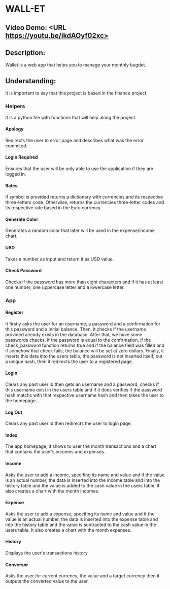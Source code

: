 # WALL-ET
## Video Demo:  <URL https://youtu.be/ikdAOyf02xc>
## Description:
Wallet is a web app that helps you to manage your monthly bugdet.

## Understanding:
It is important to say that this project is based in the finance project.

### Helpers
It is a python file with functions that will help along the project.

#### Apology
Redirects the user to error page and describes what was the error commited.

#### Login Required
Ensures that the user will be only able to use the application if they are logged in.

#### Rates
If symbol is provided returns a dictionary with currencies and its respective three-letters code. Otherwise, returns the currencies three-letter codes and its respective rate based in the Euro currency.

#### Generate Color
Generates a random color that later will be used in the expense/income chart.

#### USD
Takes a number as input and return it as USD value.

#### Check Password
Checks if the password has more than eight characters and if it has at least one number, one uppercase letter and a lowercase letter.

### App

#### Register
It firstly asks the user for an username, a password and a confirmation for this password and a initial balance. Then, it checks if the username provided already exists in the database. After that, we have some passwords checks, if the password is equal to the confirmation, if the check_password function returns true and if the balance field was filled and if somehow that check fails, the balance will be set at zero dollars. Finally, it inserts this data into the users table, the password is not inserted itself, but a unique hash, then it redirects the user to a registered page.

#### Login
Clears any past user id then gets an username and a password, checks if this username exist in the users table and if it does verifies if the password hash matchs with that respective username hash and then takes the user to the homepage.

#### Log Out
Clears any past user id then redirects the user to login page.

#### Index
The app homepage, it shows to user the month transactions and a chart that contains the user's incomes and expenses.

#### Income
Asks the user to add a income, specifing its name and value and if the value is an actual number, the data is inserted into the income table and into the history table and the value is added to the cash value in the users table. It also creates a chart with the month incomes.

#### Expense
Asks the user to add a expense, specifing its name and value and if the value is an actual number, the data is inserted into the expense table and into the history table and the value is subtracted to the cash value in the users table. It also creates a chart with the month expenses.

#### History
Displays the user's transactions history

#### Conversor
Asks the user for current currency, the value and a target currency then it outputs the converted value to the user.